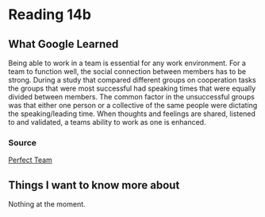 # Reading 14b

## What Google Learned

Being able to work in a team is essential for any work environment. For a team to function well, the social connection between members has to be strong. During a study that compared different groups on cooperation tasks the groups that were most successful had speaking times that were equally divided between members. The common factor in the unsuccessful groups was that either one person or a collective of the same people were dictating the speaking/leading time. When thoughts and feelings are shared, listened to and validated, a teams ability to work as one is enhanced.

### Source

[Perfect Team](https://www.nytimes.com/2016/02/28/magazine/what-google-learned-from-its-quest-to-build-the-perfect-team.html)

## Things I want to know more about

Nothing at the moment.

